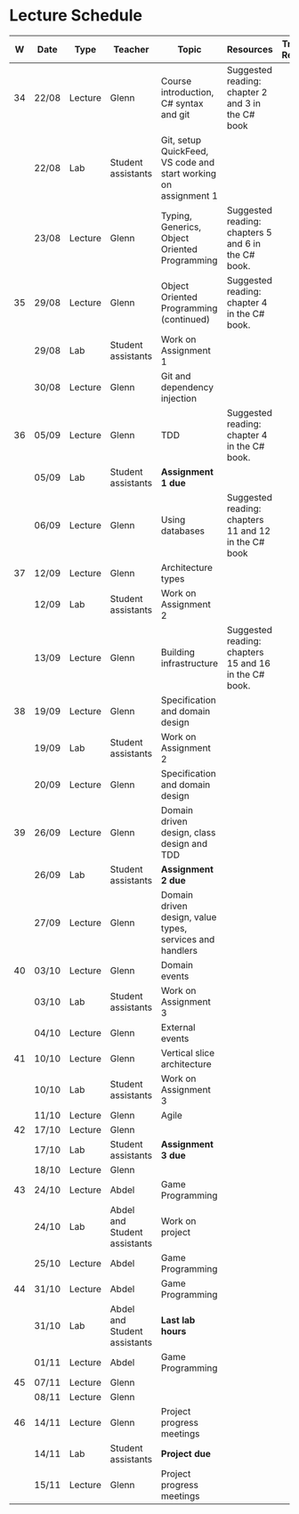 # Lecture Schedule

| W   | Date  | Type    | Teacher            | Topic                                                           | Resources                                             | Travels / Remarks |
| --- | ----- | ------- | ------------------ | --------------------------------------------------------------- | ----------------------------------------------------- | ----------------- |
| 34  | 22/08 | Lecture | Glenn              | Course introduction, C# syntax and git                          | Suggested reading: chapter 2 and 3 in the C# book     |                   |
|     | 22/08 | Lab     | Student assistants | Git, setup QuickFeed, VS code and start working on assignment 1 |                                                       |                   |
|     | 23/08 | Lecture | Glenn              | Typing, Generics, Object Oriented Programming                   | Suggested reading: chapters 5 and 6 in the C# book.   |                   |
| 35  | 29/08 | Lecture | Glenn              | Object Oriented Programming (continued)                                   |  Suggested reading: chapter 4 in the C# book.                                                      |                   |
|     | 29/08 | Lab     | Student assistants | Work on Assignment 1                                            |                                                       |                   |
|     | 30/08 | Lecture | Glenn            | Git and dependency injection                                    |                                                       |                   |
| 36  | 05/09 | Lecture | Glenn              | TDD                     | Suggested reading: chapter 4 in the C# book.          |                   |
|     | 05/09 | Lab     | Student assistants | **Assignment 1 due**                                            |                                                       |                   |
|     | 06/09 | Lecture | Glenn              | Using databases                                                 | Suggested reading: chapters 11 and 12 in the C# book  |                   |
| 37  | 12/09 | Lecture | Glenn              | Architecture types                                              |                                                       |                   |
|     | 12/09 | Lab     | Student assistants | Work on Assignment 2                                            |                                                       |                   |
|     | 13/09 | Lecture | Glenn              | Building infrastructure                                         | Suggested reading: chapters 15 and 16 in the C# book. |                   |
| 38  | 19/09 | Lecture | Glenn              | Specification and domain design                                 |                                                       |                   |
|     | 19/09 | Lab     | Student assistants | Work on Assignment 2                                            |                                                       |                   |
|     | 20/09 | Lecture | Glenn              | Specification and domain design                                 |                                                       |                   |
| 39  | 26/09 | Lecture | Glenn              | Domain driven design, class design and TDD                      |                                                       |                   |
|     | 26/09 | Lab     | Student assistants | **Assignment 2 due**                                            |                                                       |                   |
|     | 27/09 | Lecture | Glenn              | Domain driven design, value types, services and handlers        |                                                       |                   |
| 40  | 03/10 | Lecture | Glenn              | Domain events                                                   |                                                       |                   |
|     | 03/10 | Lab     | Student assistants | Work on Assignment 3                                            |                                                       |                   |
|     | 04/10 | Lecture | Glenn              | External events                                                 |                                                       |                   |
| 41  | 10/10 | Lecture | Glenn              | Vertical slice architecture                                     |                                                       |                   |
|     | 10/10 | Lab     | Student assistants | Work on Assignment 3                                            |                                                       |                   |
|     | 11/10 | Lecture | Glenn              | Agile                                                           |                                                       |                   |
| 42  | 17/10 | Lecture | Glenn              |                                                                 |                                                       |                   |
|     | 17/10 | Lab     | Student assistants | **Assignment 3 due**                                            |                                                       |                   |
|     | 18/10 | Lecture | Glenn              |                                                                 |                                                       |                   |
| 43  | 24/10 | Lecture | Abdel              |        Game Programming                                                         |                                                       |                   |
|     | 24/10 | Lab     | Abdel and Student assistants | Work on project                                                 |                                                       |                   |
|     | 25/10 | Lecture | Abdel              |         Game Programming                                                        |                                                       |                   |
| 44  | 31/10 | Lecture | Abdel              |        Game Programming                                                         |                                                       |                   |
|     | 31/10 | Lab     | Abdel and Student assistants | **Last lab hours**                                              |                                                       |                   |
|     | 01/11 | Lecture | Abdel              |       Game Programming                                                          |                                                       |                   |
| 45  | 07/11 | Lecture | Glenn              |                                                                 |                                                       |                   |
|     | 08/11 | Lecture | Glenn              |                                                                 |                                                       |                   |
| 46  | 14/11 | Lecture | Glenn              | Project progress meetings                                       |                                                       |                   |
|     | 14/11 | Lab     | Student assistants | **Project due**                                                 |                                                       |                   |
|     | 15/11 | Lecture | Glenn              | Project progress meetings                                       |                                                       |                   |

